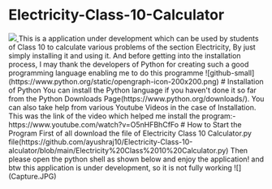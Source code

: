 # Electricity-Class-10-Calculator
<a href="https://a.paddle.com/v2/click/16413/119403?link=1227">
      <img src="https://img.shields.io/badge/Supported%20by-VSCode%20Power%20User%20%E2%86%92-gray.svg?colorA=655BE1&colorB=4F44D6&style=for-the-badge"/>
    </a>
This is a application under development which can be used by students of Class 10 to calculate various problems of the section Electricity, By just simply installing it and using it. And before getting into the installation process, I may thank the developers of Python for creating such a good programming language enabling me to do this programme 
![github-small](https://www.python.org/static/opengraph-icon-200x200.png)
# Installation of Python
You can install the Python language if you haven't done it so far from the Python Downloads Page(https://www.python.org/downloads/). You can also take help from various Youtube Videos in the case of Installation. This was the link of the video which helped me install the program:-https://www.youtube.com/watch?v=O5nHFBhCfFo
# How to Start the Program
First of all download the file of Electricity Class 10 Calculator.py file(https://github.com/ayushraj10/Electricity-Class-10-alculator/blob/main/Electricity%20Class%2010%20Calculator.py)
Then please open the python shell as shown below and enjoy the application! and btw this application is under development, so it is not fully working
![](Capture.JPG)










